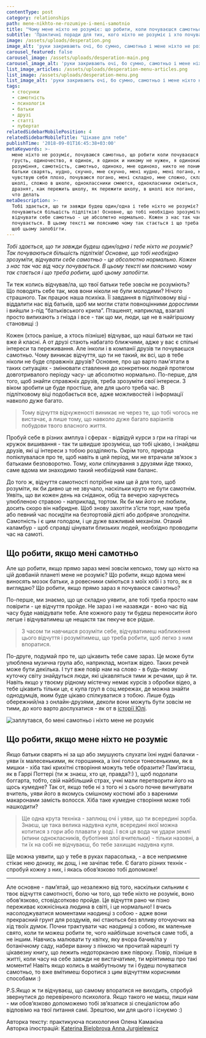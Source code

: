 ```yaml
---
contentType: post
category: relationships
path: mene-nikhto-ne-rozumiye-i-meni-samotnio
title: "Чому мене ніхто не розуміє: що робити, коли почуваєшся самотньо\t"
subtitle: 'Практичні поради для тих, кого ніхто не розуміє і хто почувається самотньо'
image: /assets/uploads/desperation.png
image_alt: 'руки закривають очі, бо сумно, самотньо і мене ніхто не розуміє'
carousel_featured: false
carousel_image: /assets/uploads/desperation-main.png
carousel_image_alt: 'руки закривають очі, бо сумно, самотньо і мене ніхто не розуміє'
list_image_articles: /assets/uploads/desperation-menu-articles.png
list_image: /assets/uploads/desperation-menu.png
list_image_alt: 'руки закривають очі, бо сумно, самотньо і мене ніхто не розуміє'
tags:
  - стосунки
  - самотність
  - психологія
  - батьки
  - друзі
  - статті
  - пубертат
relatedSidebarMobilePosition: 4
relatedSidebarMobileTitle: "Цікаве для тебе"
publishTime: '2018-09-01T16:45:38+03:00'
metaKeywords: >-
  мене ніхто не розуміє, почуваюся самотньо, що робити коли почуваєшся самотньо,
  грусть, одиночество, я одинок, я одинок и никому не нужен, я одинокий, немає
  розуміння, самотність, самотньо, одиноко, мне одиноко, никто не понимает,
  батьки сварять, нудно, скучно, мне скучно, мені нудно, мені погано, мне плохо,
  чувствую себя плохо, почуваюся погано, мені складно, мне сложно, складно в
  школі, сложно в школе, одноклассники смеются, однокласники сміються, дражнять,
  дразнят, как пережить школу, як пережити школу, в школі все погано,  я одинок
  что делать
metaDescription: >-
  Тобі здається, що ти завжди будеш один/одна і тебе ніхто не розуміє?  Так
  почуваються більшість підлітків! Основне, що тобі необхідно зрозуміти,
  відчувати себе самотньо - це абсолютно нормально. Кожен з нас так час від часу
  почувається. В цьому тексті ми пояснимо чому так стається і що треба робити,
  щоб цьому запобігти.
---
```

_Тобі здається, що ти завжди будеш один/одна і тебе ніхто не розуміє?  Так почуваються більшість підлітків! Основне, що тобі необхідно зрозуміти, відчувати себе самотньо - це абсолютно нормально. Кожен з нас так час від часу почувається. В цьому тексті ми пояснимо чому так стається і що треба робити, щоб цьому запобігти._

Ти теж колись відчував/ла, що твої батьки тебе зовсім не розуміють? Що поводять себе так, мов вони ніколи не були молодими? Нічого страшного. Так працює наша психіка. Її завдання в підлітковому віці - віддалити нас від батьків, щоб ми могли стати повноцінними дорослими і вийшли з-під “батьківського крила”. Пташенят, наприклад, взагалі просто випихають з гнізда і все - так що ми, люди, ще не в найгіршому становищі :)

Кожен (хтось раніше, а хтось пізніше) відчуває, що наші батьки не такі вже й класні. А от друзі стають набагато ближчими, адже у вас є спільні інтереси та переживання. Але інколи і в компанії друзів ти почуваєшся самотньо.  Чому виникає відчуття, що ти не такий, як всі, що в тебе ніколи не буде справжніх друзів? Основне, про що варто пам'ятати в таких ситуаціях - змінювати ставлення до конкретних людей протягом довготривалого періоду часу- це абсолютно нормально. По-перше, для того, щоб знайти справжніх друзів, треба зрозуміти свої інтереси. З віком зробити це буде простіше, але для цього треба час. В підлітковому віці подобається все, адже можливостей і інформації навколо дуже багато.  

> Тому відчуття відчуженості виникає не через те, що тобі чогось не вистачає, а лише тому, що навколо дуже багато варіантів побудови твого власного життя. 

Пробуй себе в різних амплуа і сферах - відвідуй курси з гри на гітарі чи кружок вишивання - так ти швидше зрозумієш, що тобі цікаво, і знайдеш друзів, які ці інтереси з тобою розділяють. Окрім того, природа попіклувалася про те, щоб навіть в цей період, ми не втрачали зв’язок з батьками безповоротно. Тому, коли спілкування з друзями йде тяжко, саме вдома ми знаходимо такий необхідний нам баланс. 

До того ж, відчуття самотності потрібне нам ще й для того, щоб розуміти, як би дивно це не звучало, наскільки круто не бути самотнім. Уявіть, що ви кожен день на сніданок, обід та вечерю харчуєтесь улюбленою стравою - наприклад, тортом. Як би ми його не любили, досить скоро він набридне. Щоб знову захотіти з’їсти торт, нам треба або певний час посидіти на безтортовій дієті або добряче зголодніти. Самотність і є цим голодом, і це дуже важливий механізм. Отакий каламбур - щоб справді цінувати близьких людей, необхідно проводити час на самоті.

## Що робити, якщо мені самотньо

Але що робити, якщо прямо зараз мені зовсім кепсько, тому що ніхто на цій довбаній планеті мене не розуміє? Що робити, якщо вдома мені виносять мозок батьки, а ровесники сміються з моїх хобі і з того, як я виглядаю? Що робити, якщо прямо зараз я почуваюся самотньо?

По-перше, ми знаємо, що це складно уявити, але тобі треба просто нам повірити - це відчуття пройде. Не зараз і не назавжди - воно час від часу буде навідувати тебе. Але кожного разу ти будеш переносити його легше і відчуватимеш це нещастя так пекуче все рідше. 

> З часом ти навчишся розуміти себе, відчуватимеш наближення цього відчуття і розумітимеш, що треба робити, щоб легко з ним впоратися. 

По-друге, подумай про те, що цікавить тебе саме зараз. Це може бути улюблена музична група або, наприклад, монтаж відео. Таких речей може бути декілька. І тут вже повір нам на слово - в будь-якому куточку світу знайдуться люди, які цікавляться тими ж речами, що й ти. Навіть якщо у твоєму рідному містечку немає курсів з обробки відео, а тебе цікавить тільки це, є купа груп в соц.мережах, де можна знайти однодумців, яким буде цікаво спілкуватися з тобою. Лише будь обережний/на з онлайн-друзями, деколи вони можуть бути зовсім не тими, до кого варто дослухатися - як от в [історії Юлі](https://vpershe.com/stories/hochu-shudnuty-anoreksia-bulemia).

![заплутався, бо мені самотньо і ніхто мене не розуміє](/assets/uploads/loneliness-smaller.jpg)

## Що робити, якщо мене ніхто не розуміє

Якщо батьки сварять ні за що або змушують слухати їхні нудні балачки - уяви їх малесенькими, як горошинка, а їхні голоси тонесенькими, як в мишки - хіба такі крихітні створіння можуть тебе образити? Пам’ятаєш, як в Гаррі Поттері (ти ж знаєш, хто це, правда?:) ), щоб подолати боггарта, тобто, свій найбільший страх, учні мали перетворити його на щось кумедне? Так от, якщо тебе ні з того ні з сього почне вичитувати вчитель, уяви його в якомусь смішному костюмі або з вареними макаронами замість волосся. Хіба таке кумедне створіння може тобі нашкодити?

> Ще одна крута техніка - заплющ очі і уяви, що ти всередині зорба. Знаєш, це така велика надувна куля, всередині якої можна котитися з гори або плавати у воді. І вся ця вода чи удари землі (кпини однокласників, буботіння злої вчительки) - тільки назовні, а ти їх на собі не відчуваєш, бо тебе захищає надувна куля.

Ще можна уявити, що у тебе в руках парасолька, - а все неприємне стікає нею донизу, як дощ, і не зачіпає тебе. Є багато різних технік - спробуй кожну з них, і якась обов’язково тобі допоможе!

- - -

Але основне - пам’ятай, що незалежно від того, наскільки сильним є твоє відчуття самотності, болю чи того, що тебе ніхто не розуміє, воно обов’язково, стовідсотково пройде. Це відчуття рано чи пізно переживає кожнісінька людина в світі, і це нормально! І вчись насолоджуватися моментами наодинці з собою - адже вони прекрасний грунт для роздумів, які стаються без впливу оточуючих на хід твоїх думок. Почни трактувати час наодинці з собою, як маленьке свято, коли ти можеш робити те, чого найбільше хочеться саме тобі, а не іншим. Навчись малювати ту квітку, яку вчора бачив/ла у ботанічному саду, набери ванну з пінкою чи прочитай нарешті ту цікавезну книгу, що лежить недоторканою вже півроку. Повір, пізніше в житті, коли часу на себе завжди не вистачатиме, ти мріятимеш про такі моменти! Навіть якщо колись в майбутньому ти і будеш почуватися самотньо, то вже вмітимеш боротися з цим відчуттям корисними способами :)

P.S.Якщо ж ти відчуваєш, що самому впоратися не виходить, спробуй звернутися до перевіреного психолога. Якщо такого не маєш, пиши нам -  ми обов’язково допоможемо тобі зв’язатися зі спеціалістом або відповімо на твої питання самі. Зрештою, ми для цього і існуємо :)

Авторка тексту: практикуюча психологиня Олена Камакіна \
Авторка ілюстрацій: [Katerina Bielobrova ](https://www.katbielobrova.com) [Anna Jurgielewicz](https://www.instagram.com/jurdzi/)
